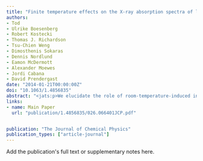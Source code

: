 ```yaml
---
title: "Finite temperature effects on the X-ray absorption spectra of lithium compounds: First-principles interpretation of X-ray Raman measurements"
authors:
- Tod
- Ulrike Boesenberg
- Robert Kostecki
- Thomas J. Richardson
- Tsu-Chien Weng
- Dimosthenis Sokaras
- Dennis Nordlund
- Eamon McDermott
- Alexander Moewes
- Jordi Cabana
- David Prendergast
date: "2014-01-21T00:00:00Z"
doi: "10.1063/1.4856835"
abstract: "<jats:p>We elucidate the role of room-temperature-induced instantaneous structural distortions in the Li K-edge X-ray absorption spectra (XAS) of crystalline LiF, Li2SO4, Li2O, Li3N, and Li2CO3 using high resolution X-ray Raman spectroscopy (XRS) measurements and first-principles density functional theory calculations within the eXcited electron and Core Hole approach. Based on thermodynamic sampling via ab initio molecular dynamics simulations, we find calculated XAS in much better agreement with experiment than those computed using the rigid crystal structure alone. We show that local instantaneous distortion of the atomic lattice perturbs the symmetry of the Li 1s core-excited-state electronic structure, broadening spectral line-shapes and, in some cases, producing additional spectral features. The excellent agreement with high-resolution XRS measurements validates the accuracy of our first-principles approach to simulating XAS, and provides both accurate benchmarks for model compounds and a predictive theoretical capability for identification and characterization of multi-component systems, such as lithium-ion batteries, under working conditions.</jats:p>"
links:
- name: Main Paper
  url: "publication/1.4856835/026.066401JCP.pdf" 


publication: "The Journal of Chemical Physics"
publication_types: ["article-journal"]
---
```


Add the publication's full text or supplementary notes here.
